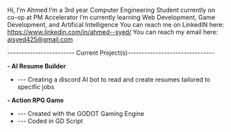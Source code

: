Hi, I’m Ahmed
I’m a 3rd year Computer Engineering Student currently on co-op at PM Accelerator
I’m currently learning Web Development, Game Development, and Artifical Intelligence
You can reach me on LinkedIN here: https://www.linkedin.com/in/ahmed--syed/ 
You can reach my email here: aisyed425@gmail.com

------------------------ Current Project(s)-------------------------------

**- AI Resume Builder**
-  --- Creating a discord AI bot to read and create resumes tailored to specific jobs
  
**- Action RPG Game**
-  --- Created with the GODOT Gaming Engine
-  --- Coded in GD Script
  
<!---
aisyed425/aisyed425 is a ✨ special ✨ repository because its `README.md` (this file) appears on your GitHub profile.
You can click the Preview link to take a look at your changes.
--->
